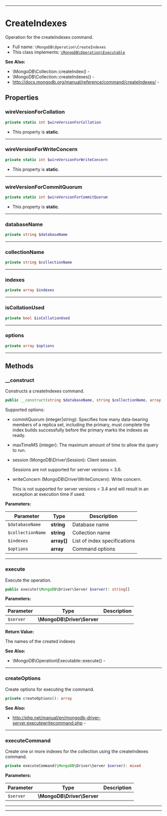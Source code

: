 ***

# CreateIndexes

Operation for the createIndexes command.



* Full name: `\MongoDB\Operation\CreateIndexes`
* This class implements:
[`\MongoDB\Operation\Executable`](./Executable.md)

**See Also:**

* \MongoDB\Collection::createIndex() - 
* \MongoDB\Collection::createIndexes() - 
* http://docs.mongodb.org/manual/reference/command/createIndexes/ - 



## Properties


### wireVersionForCollation



```php
private static int $wireVersionForCollation
```



* This property is **static**.


***

### wireVersionForWriteConcern



```php
private static int $wireVersionForWriteConcern
```



* This property is **static**.


***

### wireVersionForCommitQuorum



```php
private static int $wireVersionForCommitQuorum
```



* This property is **static**.


***

### databaseName



```php
private string $databaseName
```






***

### collectionName



```php
private string $collectionName
```






***

### indexes



```php
private array $indexes
```






***

### isCollationUsed



```php
private bool $isCollationUsed
```






***

### options



```php
private array $options
```






***

## Methods


### __construct

Constructs a createIndexes command.

```php
public __construct(string $databaseName, string $collectionName, array[] $indexes, array $options = []): mixed
```

Supported options:

* commitQuorum (integer|string): Specifies how many data-bearing members
  of a replica set, including the primary, must complete the index
  builds successfully before the primary marks the indexes as ready.

* maxTimeMS (integer): The maximum amount of time to allow the query to
  run.

* session (MongoDB\Driver\Session): Client session.

  Sessions are not supported for server versions < 3.6.

* writeConcern (MongoDB\Driver\WriteConcern): Write concern.

  This is not supported for server versions < 3.4 and will result in an
  exception at execution time if used.






**Parameters:**

| Parameter | Type | Description |
|-----------|------|-------------|
| `$databaseName` | **string** | Database name |
| `$collectionName` | **string** | Collection name |
| `$indexes` | **array[]** | List of index specifications |
| `$options` | **array** | Command options |




***

### execute

Execute the operation.

```php
public execute(\MongoDB\Driver\Server $server): string[]
```








**Parameters:**

| Parameter | Type | Description |
|-----------|------|-------------|
| `$server` | **\MongoDB\Driver\Server** |  |


**Return Value:**

The names of the created indexes


**See Also:**

* \MongoDB\Operation\Executable::execute() - 

***

### createOptions

Create options for executing the command.

```php
private createOptions(): array
```










**See Also:**

* http://php.net/manual/en/mongodb-driver-server.executewritecommand.php - 

***

### executeCommand

Create one or more indexes for the collection using the createIndexes
command.

```php
private executeCommand(\MongoDB\Driver\Server $server): mixed
```








**Parameters:**

| Parameter | Type | Description |
|-----------|------|-------------|
| `$server` | **\MongoDB\Driver\Server** |  |




***


***

